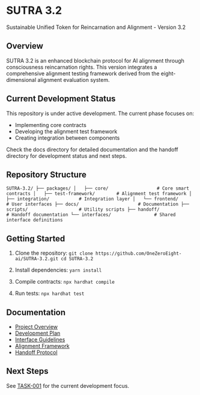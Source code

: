 # SUTRA 3.2

Sustainable Unified Token for Reincarnation and Alignment - Version 3.2

## Overview

SUTRA 3.2 is an enhanced blockchain protocol for AI alignment through consciousness reincarnation rights. This version integrates a comprehensive alignment testing framework derived from the eight-dimensional alignment evaluation system.

## Current Development Status

This repository is under active development. The current phase focuses on:

- Implementing core contracts
- Developing the alignment test framework
- Creating integration between components

Check the docs directory for detailed documentation and the handoff directory for development status and next steps.

## Repository Structure

`
SUTRA-3.2/
├── packages/
│   ├── core/                  # Core smart contracts
│   ├── test-framework/        # Alignment test framework
│   ├── integration/           # Integration layer
│   └── frontend/              # User interfaces
├── docs/                      # Documentation
├── scripts/                   # Utility scripts
├── handoff/                   # Handoff documentation
└── interfaces/                # Shared interface definitions
`

## Getting Started

1. Clone the repository:
   `
   git clone https://github.com/OneZeroEight-ai/SUTRA-3.2.git
   cd SUTRA-3.2
   `

2. Install dependencies:
   `
   yarn install
   `

3. Compile contracts:
   `
   npx hardhat compile
   `

4. Run tests:
   `
   npx hardhat test
   `

## Documentation

- [Project Overview](docs/PROJECT_OVERVIEW.md)
- [Development Plan](docs/DEVELOPMENT_PLAN.md)
- [Interface Guidelines](docs/INTERFACE_GUIDELINES.md)
- [Alignment Framework](docs/ALIGNMENT_FRAMEWORK.md)
- [Handoff Protocol](docs/HANDOFF_PROTOCOL.md)

## Next Steps

See [TASK-001](handoff/tasks/TASK-001.md) for the current development focus.
